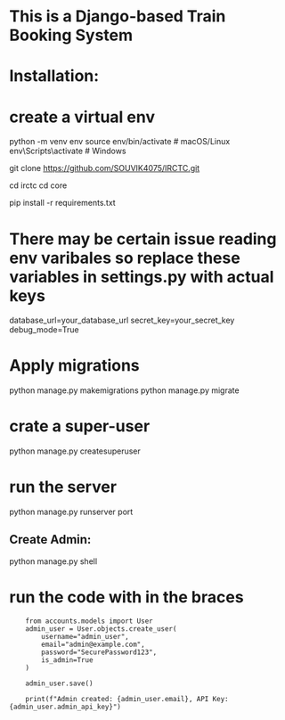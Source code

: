 # This is a **Django-based Train Booking System**

# Installation:

# create a virtual env


python -m venv env
source env/bin/activate  # macOS/Linux
env\Scripts\activate     # Windows


git clone https://github.com/SOUVIK4075/IRCTC.git

cd irctc
cd core

pip install -r requirements.txt

# There may be certain issue reading env varibales so replace these variables in settings.py with actual  keys 

database_url=your_database_url
secret_key=your_secret_key
debug_mode=True

# Apply migrations

python manage.py makemigrations
python manage.py migrate

# crate a super-user
python manage.py createsuperuser

# run the server
python manage.py runserver port

## Create Admin:

python manage.py shell

# run the code with in the braces 
```
    from accounts.models import User
    admin_user = User.objects.create_user(
        username="admin_user",
        email="admin@example.com",
        password="SecurePassword123",
        is_admin=True
    )

    admin_user.save()

    print(f"Admin created: {admin_user.email}, API Key: {admin_user.admin_api_key}")

```
